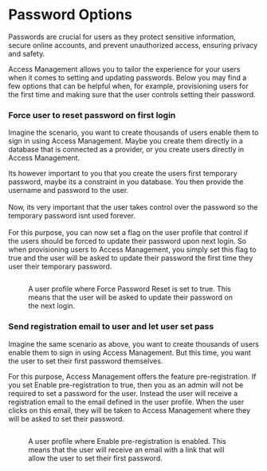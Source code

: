 # Password Options

Passwords are crucial for users as they protect sensitive information, secure online accounts, and prevent unauthorized access, ensuring privacy and safety.

Access Management allows you to tailor the experience for your users when it comes to setting and updating passwords. Below you may find a few options that can be helpful when, for example, provisioning users for the first time and making sure that the user controls setting their password.

### Force user to reset password on first login

Imagine the scenario, you want to create thousands of users enable them to sign in using Access Management. Maybe you create them directly in a database that is connected as a provider, or you create users directly in Access Management.

Its however important to you that you create the users first temporary password, maybe its a constraint in you database. You then provide the username and password to the user.\
\
Now, its very important that the user takes control over the password so the temporary password isnt used forever.\
\
For this purpose, you can now set a flag on the user profile that control if the users should be forced to update their password upon next login. So when provisioning users to Access Management, you simply set this flag to true and the user will be asked to update their password the first time they user their temporary password.

<figure><img src="../../../.gitbook/assets/image (4).png" alt=""><figcaption><p>A user profile where Force Password Reset is set to true. This means that the user will be asked to update their password on the next login.</p></figcaption></figure>

### Send registration email to user and let user set pass

Imagine the same scenario as above,  you want to create thousands of users enable them to sign in using Access Management. But this time, you want the user to set their first password themselves.

For this purpose, Access Management offers the feature pre-registration. If you set Enable pre-registration to true, then you as an admin will not be required to set a password for the user. Instead the user will receive a registration email to the email defined in the user profile. When the user clicks on this email, they will be taken to Access Management where they will be asked to set their password.

<figure><img src="../../../.gitbook/assets/image (3).png" alt=""><figcaption><p>A user profile where Enable pre-registration is enabled. This means that the user will receive an email with a link that will allow the user to set their first password.</p></figcaption></figure>
